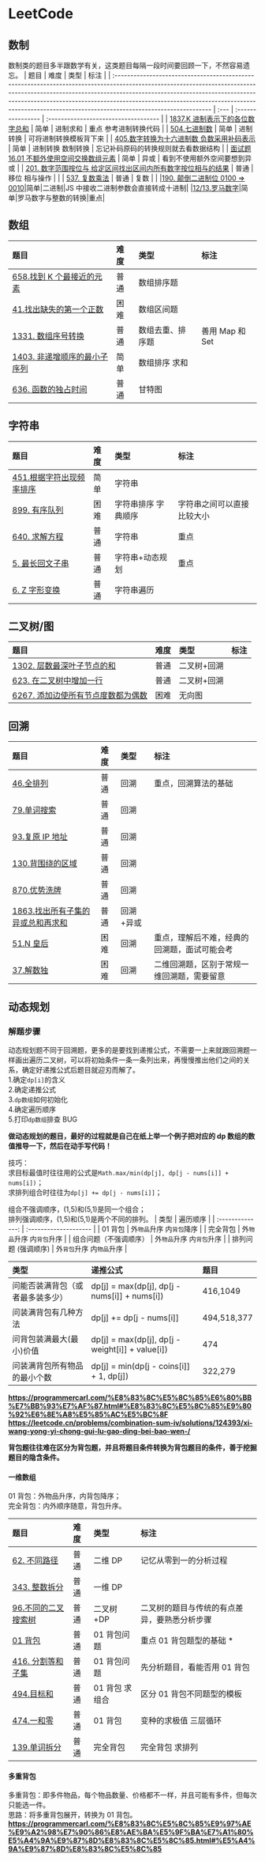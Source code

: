 # LeetCode

## 数制

数制类的题目多半跟数学有关，这类题目每隔一段时间要回顾一下，不然容易遗忘。
| 题目 | 难度 | 类型 | 标注 |
| :------------------------------------------------------------------------------------------------------------------------------------------------------------------------------------------------------------------------------------------------------------------------------------------------------------------------------------------------------ | :--- | :---------------- | :----------------------------------- |
| [1837.K 进制表示下的各位数字总和](./LeetCode%E9%A2%98%E8%A7%A3/1837.K%E8%BF%9B%E5%88%B6%E8%A1%A8%E7%A4%BA%E4%B8%8B%E7%9A%84%E5%90%84%E4%BD%8D%E6%95%B0%E5%AD%97%E6%80%BB%E5%92%8C.md) | 简单 | 进制求和 | 重点 参考进制转换代码 |
| [504.七进制数](./LeetCode%E9%A2%98%E8%A7%A3/504.%E4%B8%83%E8%BF%9B%E5%88%B6%E6%95%B0.md) | 简单 | 进制转换 | 可将进制转换模板背下来 |
| [405.数字转换为十六进制数 负数采用补码表示](./LeetCode%E9%A2%98%E8%A7%A3/405.%E6%95%B0%E5%AD%97%E8%BD%AC%E6%8D%A2%E4%B8%BA%E5%8D%81%E5%85%AD%E8%BF%9B%E5%88%B6%E6%95%B0%E8%B4%9F%E6%95%B0%E9%87%87%E7%94%A8%E8%A1%A5%E7%A0%81%E8%A1%A8%E7%A4%BA.md) | 简单 | 进制转换 数制转换 | 忘记补码原码的转换规则就去看数据结构 |
| [面试题 16.01 不额外使用空间交换数组元素](./LeetCode%E9%A2%98%E8%A7%A3/16.01.%E4%B8%8D%E9%A2%9D%E5%A4%96%E4%BD%BF%E7%94%A8%E7%A9%BA%E9%97%B4%E4%BA%A4%E6%8D%A2%E6%95%B0%E7%BB%84%E5%85%83%E7%B4%A0.md) | 简单 | 异或 | 看到不使用额外空间要想到异或 |
| [201. 数字范围按位与 给定区间找出区间内所有数字按位相与的结果](./LeetCode%E9%A2%98%E8%A7%A3/201.%E6%95%B0%E5%AD%97%E8%8C%83%E5%9B%B4%E6%8C%89%E4%BD%8D%E4%B8%8E%E7%BB%99%E5%AE%9A%E5%8C%BA%E9%97%B4%E6%89%BE%E5%87%BA%E5%8C%BA%E9%97%B4%E5%86%85%E6%89%80%E6%9C%89%E6%95%B0%E5%AD%97%E6%8C%89%E4%BD%8D%E7%9B%B8%E4%B8%8E%E7%9A%84%E7%BB%93%E6%9E%9C.md) | 普通 | 移位 相与操作 | |
| [537. 复数乘法](./LeetCode%E9%A2%98%E8%A7%A3/537.%20%E5%A4%8D%E6%95%B0%E4%B9%98%E6%B3%95.md) | 普通 | 复数 | |
|[190. 颠倒二进制位 0100 => 0010](./LeetCode%E9%A2%98%E8%A7%A3/190.%20%E9%A2%A0%E5%80%92%E4%BA%8C%E8%BF%9B%E5%88%B6%E4%BD%8D%200100%20%3D%3E%200010.md)|简单|二进制|JS 中接收二进制参数会直接转成十进制|
|[12/13.罗马数字](./LeetCode%E9%A2%98%E8%A7%A3//12.%20%E6%95%B4%E6%95%B0%E8%BD%AC%E7%BD%97%E9%A9%AC%E6%95%B0%E5%AD%97.md)|简单|罗马数字与整数的转换|重点|

## 数组

| 题目                                                                                                                                                                     | 难度 | 类型             | 标注            |
| :----------------------------------------------------------------------------------------------------------------------------------------------------------------------- | :--- | :--------------- | :-------------- |
| [658.找到 K 个最接近的元素](./LeetCode%E9%A2%98%E8%A7%A3/658.%E6%89%BE%E5%88%B0K%E4%B8%AA%E6%9C%80%E6%8E%A5%E8%BF%91%E7%9A%84%E5%85%83%E7%B4%A0.md)                      | 普通 | 数组排序题       |                 |
| [41.找出缺失的第一个正数](./LeetCode%E9%A2%98%E8%A7%A3/41.%E6%89%BE%E5%87%BA%E7%BC%BA%E5%A4%B1%E7%9A%84%E7%AC%AC%E4%B8%80%E4%B8%AA%E6%AD%A3%E6%95%B0.md)                 | 困难 | 数组区间题       |                 |
| [1331. 数组序号转换](./LeetCode%E9%A2%98%E8%A7%A3/1331.%E6%95%B0%E7%BB%84%E5%BA%8F%E5%8F%B7%E8%BD%AC%E6%8D%A2.md)                                                        | 普通 | 数组去重、排序题 | 善用 Map 和 Set |
| [1403. 非递增顺序的最小子序列](./LeetCode%E9%A2%98%E8%A7%A3/1403.%E9%9D%9E%E9%80%92%E5%A2%9E%E9%A1%BA%E5%BA%8F%E7%9A%84%E6%9C%80%E5%B0%8F%E5%AD%90%E5%BA%8F%E5%88%97.md) | 简单 | 数组排序 求和    |                 |
| [636. 函数的独占时间](./LeetCode%E9%A2%98%E8%A7%A3/636.%20%E5%87%BD%E6%95%B0%E7%9A%84%E7%8B%AC%E5%8D%A0%E6%97%B6%E9%97%B4.md)                                            | 普通 | 甘特图           |                 |

## 字符串

| 题目                                                                                                                                                       | 难度 | 类型                | 标注                       |
| :--------------------------------------------------------------------------------------------------------------------------------------------------------- | :--- | :------------------ | :------------------------- |
| [451.根据字符出现频率排序](./LeetCode%E9%A2%98%E8%A7%A3/451.%E6%A0%B9%E6%8D%AE%E5%AD%97%E7%AC%A6%E5%87%BA%E7%8E%B0%E9%A2%91%E7%8E%87%E6%8E%92%E5%BA%8F.md) | 简单 | 字符串              |                            |
| [899. 有序队列](./LeetCode%E9%A2%98%E8%A7%A3/899.%E6%9C%89%E5%BA%8F%E9%98%9F%E5%88%97.md)                                                                  | 困难 | 字符串排序 字典顺序 | 字符串之间可以直接比较大小 |
| [640. 求解方程](./LeetCode%E9%A2%98%E8%A7%A3/640.%20%E6%B1%82%E8%A7%A3%E6%96%B9%E7%A8%8B.md)                                                               | 普通 | 字符串              | 重点                       |
| [5. 最长回文子串](./LeetCode%E9%A2%98%E8%A7%A3/5.%20%E6%9C%80%E9%95%BF%E5%9B%9E%E6%96%87%E5%AD%90%E4%B8%B2.md)                                             | 普通 | 字符串+动态规划     | 重点                       |
| [6. Z 字形变换](./LeetCode%E9%A2%98%E8%A7%A3/6.Z%20%E5%AD%97%E5%BD%A2%E5%8F%98%E6%8D%A2.md)                                                                | 普通 | 字符串遍历          |                            |

## 二叉树/图

| 题目                                                                                                                                                                                                         | 难度 | 类型        | 标注 |
| :----------------------------------------------------------------------------------------------------------------------------------------------------------------------------------------------------------- | :--- | :---------- | :--- |
| [1302. 层数最深叶子节点的和](./LeetCode%E9%A2%98%E8%A7%A3/1302.%E5%B1%82%E6%95%B0%E6%9C%80%E6%B7%B1%E5%8F%B6%E5%AD%90%E8%8A%82%E7%82%B9%E7%9A%84%E5%92%8C.md)                                                | 普通 | 二叉树+回溯 |      |
| [ 623. 在二叉树中增加一行](./LeetCode%E9%A2%98%E8%A7%A3/623.%E5%9C%A8%E4%BA%8C%E5%8F%89%E6%A0%91%E4%B8%AD%E5%A2%9E%E5%8A%A0%E4%B8%80%E8%A1%8C.md)                                                            | 普通 | 二叉树+回溯 |      |
| [6267. 添加边使所有节点度数都为偶数](./LeetCode%E9%A2%98%E8%A7%A3/6267.%20%E6%B7%BB%E5%8A%A0%E8%BE%B9%E4%BD%BF%E6%89%80%E6%9C%89%E8%8A%82%E7%82%B9%E5%BA%A6%E6%95%B0%E9%83%BD%E4%B8%BA%E5%81%B6%E6%95%B0.md) | 困难 | 无向图      |      |

## 回溯

| 题目                                                                                                                                                                                                     | 难度 | 类型      | 标注                                         |
| :------------------------------------------------------------------------------------------------------------------------------------------------------------------------------------------------------- | :--- | :-------- | :------------------------------------------- |
| [46.全排列](./LeetCode%E9%A2%98%E8%A7%A3/46.%E5%85%A8%E6%8E%92%E5%88%97.md)                                                                                                                              | 普通 | 回溯      | 重点，回溯算法的基础                         |
| [79.单词搜索](./LeetCode%E9%A2%98%E8%A7%A3/79.%E5%8D%95%E8%AF%8D%E6%90%9C%E7%B4%A2.md)                                                                                                                   | 普通 | 回溯      |                                              |
| [93.复原 IP 地址](./LeetCode%E9%A2%98%E8%A7%A3/93.%E5%A4%8D%E5%8E%9FIP%E5%9C%B0%E5%9D%80.md)                                                                                                             | 普通 | 回溯      |                                              |
| [130.背围绕的区域](./LeetCode%E9%A2%98%E8%A7%A3/130.%E8%A2%AB%E5%9B%B4%E7%BB%95%E7%9A%84%E5%8C%BA%E5%9F%9F.md)                                                                                           | 普通 | 回溯      |                                              |
| [870.优势洗牌](./LeetCode%E9%A2%98%E8%A7%A3/870.%E4%BC%98%E5%8A%BF%E6%B4%97%E7%89%8C.md)                                                                                                                 | 普通 | 回溯      |                                              |
| [1863.找出所有子集的异或总和再求和](./LeetCode%E9%A2%98%E8%A7%A3/1863.%E6%89%BE%E5%87%BA%E6%89%80%E6%9C%89%E5%AD%90%E9%9B%86%E7%9A%84%E5%BC%82%E6%88%96%E6%80%BB%E5%92%8C%E5%86%8D%E6%B1%82%E5%92%8C.md) | 普通 | 回溯+异或 |                                              |
| [51.N 皇后](./LeetCode%E9%A2%98%E8%A7%A3/51.N%E7%9A%87%E5%90%8E.md)                                                                                                                                      | 困难 | 回溯      | 重点，理解后不难，经典的回溯题，面试可能会考 |
| [37.解数独](./LeetCode%E9%A2%98%E8%A7%A3/37.%E8%A7%A3%E6%95%B0%E7%8B%AC.md)                                                                                                                              | 困难 | 回溯      | 二维回溯题，区别于常规一维回溯题，需要留意   |

## 动态规划

### 解题步骤

动态规划题不同于回溯题，更多的是要找到递推公式，不需要一上来就跟回溯题一样画出遍历二叉树，可以将初始条件一条一条列出来，再慢慢推出他们之间的关系，确定好递推公式后题目就迎刃而解了。  
1.确定`dp[i]`的含义  
2.确定递推公式  
3.`dp数组`如何初始化  
4.确定遍历顺序  
5.打印`dp数组`排查 BUG

**做动态规划的题目，最好的过程就是自己在纸上举一个例子把对应的 dp 数组的数值推导一下，然后在动手写代码！**

技巧：  
求目标最值时往往用的公式是`Math.max/min(dp[j], dp[j - nums[i]] + nums[i])`；  
求排列组合时往往为`dp[j] += dp[j - nums[i]]`；

组合不强调顺序，(1,5)和(5,1)是同一个组合；  
排列强调顺序，(1,5)和(5,1)是两个不同的排列。
| 类型 | 遍历顺序 |
| :--------------: | :-------------------- |
| 01 背包 | 外`物品`升序 内`背包`降序 |
| 完全背包 | 外`物品`升序 内`背包`升序 |
| 组合问题（不强调顺序） | 外`物品`升序 内`背包`升序 |
| 排列问题 (强调顺序) | 外`背包`升序 内`物品`升序 |

| 类型                             | 递推公式                                         | 题目        |
| :------------------------------- | :----------------------------------------------- | :---------- |
| 问能否装满背包（或者最多装多少） | dp[j] = max(dp[j], dp[j - nums[i]] + nums[i])    | 416,1049    |
| 问装满背包有几种方法             | dp[j] += dp[j - nums[i]]                         | 494,518,377 |
| 问背包装满最大(最小)价值         | dp[j] = max(dp[j], dp[j - weight[i]] + value[i]) | 474         |
| 问装满背包所有物品的最小个数     | dp[j] = min(dp[j - coins[i]] + 1, dp[j])         | 322,279     |

**https://programmercarl.com/%E8%83%8C%E5%8C%85%E6%80%BB%E7%BB%93%E7%AF%87.html#%E8%83%8C%E5%8C%85%E9%80%92%E6%8E%A8%E5%85%AC%E5%BC%8F**  
**https://leetcode.cn/problems/combination-sum-iv/solutions/124393/xi-wang-yong-yi-chong-gui-lu-gao-ding-bei-bao-wen-/**

**背包题往往难在区分为背包题，并且将题目条件转换为背包题目的条件，善于挖掘题目的隐含条件。**

#### 一维数组

01 背包：外物品升序，内背包降序；  
完全背包：内外顺序随意，背包升序。

| 题目                                                                                                               | 难度 | 类型           | 标注                                         |
| :----------------------------------------------------------------------------------------------------------------- | :--- | :------------- | :------------------------------------------- |
| [62. 不同路径](./LeetCode%E9%A2%98%E8%A7%A3/62.%20%E4%B8%8D%E5%90%8C%E8%B7%AF%E5%BE%84.md)                         | 普通 | 二维 DP        | 记忆从零到一的分析过程                       |
| [343. 整数拆分](./LeetCode%E9%A2%98%E8%A7%A3/343.%20%E6%95%B4%E6%95%B0%E6%8B%86%E5%88%86.md)                       | 普通 | 一维 DP        |                                              |
| [96.不同的二叉搜索树](./LeetCode题解/96.不同的二叉搜索树.md)                                                       | 普通 | 二叉树+DP      | 二叉树的题目与传统的有点差异，要熟悉分析步骤 |
| [01 背包](./LeetCode%E9%A2%98%E8%A7%A3/01%E8%83%8C%E5%8C%85.md)                                                    | 普通 | 01 背包问题    | 重点 01 背包题型的基础 \*                    |
| [416. 分割等和子集](./LeetCode%E9%A2%98%E8%A7%A3/416.%20%E5%88%86%E5%89%B2%E7%AD%89%E5%92%8C%E5%AD%90%E9%9B%86.md) | 普通 | 01 背包问题    | 先分析题目，看能否用 01 背包                 |
| [494.目标和](./LeetCode题解/494.目标和.md)                                                                         | 普通 | 01 背包 求组合 | 区分 01 背包不同题型的模板                   |
| [474.一和零](./LeetCode题解/474.一和零.md)                                                                         | 普通 | 01 背包        | 变种的求极值 三层循环                        |
| [139.单词拆分](./LeetCode%E9%A2%98%E8%A7%A3/139.%E5%8D%95%E8%AF%8D%E6%8B%86%E5%88%86.md)                           | 普通 | 完全背包       | 完全背包 求排列                              |

#### 多重背包

多重背包：即多件物品，每个物品数量、价格都不一样，并且可能有多件，但每次只能选一件。  
思路：将多重背包展开，转换为 01 背包。  
**https://programmercarl.com/%E8%83%8C%E5%8C%85%E9%97%AE%E9%A2%98%E7%90%86%E8%AE%BA%E5%9F%BA%E7%A1%80%E5%A4%9A%E9%87%8D%E8%83%8C%E5%8C%85.html#%E5%A4%9A%E9%87%8D%E8%83%8C%E5%8C%85**
